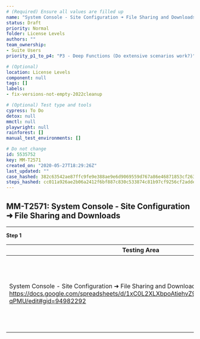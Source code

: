```yaml
---
# (Required) Ensure all values are filled up
name: "System Console - Site Configuration ➜ File Sharing and Downloads"
status: Draft
priority: Normal
folder: License Levels
authors: ""
team_ownership: 
- Suite Users
priority_p1_to_p4: "P3 - Deep Functions (Do extensive scenarios work?)"

# (Optional)
location: License Levels
component: null
tags: []
labels: 
- fix-versions-not-empty-2022cleanup

# (Optional) Test type and tools
cypress: To Do
detox: null
mmctl: null
playwright: null
rainforest: []
manual_test_environments: []

# Do not change
id: 5535752
key: MM-T2571
created_on: "2020-05-27T18:29:26Z"
last_updated: ""
case_hashed: 382c63542ae87ffc9fe9e388ae9e6d9069559d767a86e46871853cf263f0ae69c7a2aeb3d1f563868a5739e64ebe6244
steps_hashed: cc011a926ae2b06a2412f6bf887c830c533874c81b97cf9256cf2adde7d62e5469a63b863d08f1e0175a7cc2b8d2257f
---
```


<!-- (Auto-generated) Based on frontmatter's "key" and "name" -->

## MM-T2571: System Console - Site Configuration ➜ File Sharing and Downloads

---

**Step 1**

| Testing Area                                                                                                                                                             | E20                                                                                 | E10                                                                                     | TE                                                                                      | KNOWN ISSUES                                                                                                                                                    |
| ------------------------------------------------------------------------------------------------------------------------------------------------------------------------ | ----------------------------------------------------------------------------------- | --------------------------------------------------------------------------------------- | --------------------------------------------------------------------------------------- | --------------------------------------------------------------------------------------------------------------------------------------------------------------- |
| System Console - Site Configuration ➜ File Sharing and Downloads <https://docs.google.com/spreadsheets/d/1xC0L2XLXbpoAtiehvZ9gJW3Kr1HVPZwL0nTx72-qPMU/edit#gid=94982292> | Allow File Uploads on Mobile and Allow File Downloads on Mobile options are visible | Allow File Uploads on Mobile and Allow File Downloads on Mobile options are not visible | Allow File Uploads on Mobile and Allow File Downloads on Mobile options are not visible | [System Console: Allow Mobile upload/download files options should be hidden on a non E-20 server — MM-16073](https://mattermost.atlassian.net/browse/MM-16073) |
